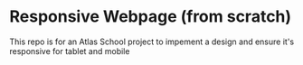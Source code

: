 # Responsive Webpage (from scratch)

This repo is for an Atlas School project to impement a design and ensure it's responsive for tablet and mobile

